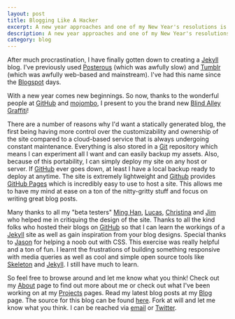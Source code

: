 ```yaml
---
layout: post
title: Blogging Like A Hacker
excerpt: A new year approaches and one of my New Year's resolutions is to hack more. I began by creating a personal <a href="https://github.com/mojombo/jekyll">Jekyll</a> blog. Little did I know that it was going to be so fun.
description: A new year approaches and one of my New Year's resolutions is to hack more. I began by creating a personal Jekyll blog. Little did I know that it was going to be so fun.
category: blog
---
```

After much procrastination, I have finally gotten down to creating a [Jekyll](https://github.com/mojombo/jekyll) blog. I've previously used [Posterous](https://posterous.com/) (which was awfully slow) and [Tumblr](https://www.tumblr.com/) (which was awfully web-based and mainstream). I've had this name since the [Blogspot](http://blogspot.com) days.

With a new year comes new beginnings. So now, thanks to the wonderful people at [GitHub](https://github.com) and [mojombo](http://tom.preston-werner.com/), I present to you the brand new [Blind Alley Graffiti](http://darylyeo.com)!

There are a number of reasons why I'd want a statically generated blog, the first being having more control over the customizability and ownership of the site compared to a cloud-based service that is always undergoing constant maintenance. Everything is also stored in a [Git](http://git-scm.com/) repository which means I can experiment all I want and can easily backup my assets. Also, because of this portability, I can simply deploy my site on any host or server. If [GitHub](https://github.com/) ever goes down, at least I have a local backup ready to deploy at anytime. The site is extremely lightweight and [Github](https://github.com/) provides [GitHub Pages](http://pages.github.com/) which is incredibly easy to use to host a site. This allows me to have my mind at ease on a ton of the nitty-gritty stuff and focus on writing great blog posts.

Many thanks to all my "beta testers" [Ming Han](http://hanworks.tumblr.com/),
[Lucas](http://lucas-hacking.blogspot.com), [Christina](http://christinajeeves.com/) and [Jim](http://jimjh.com/) who helped me in critiquing the design of the site. Thanks to all the kind folks who hosted their blogs on [GitHub](https://github.com) so that I can learn the workings of a [Jekyll](https://github.com/mojombo/jekyll) site as well as gain inspiration from your blog designs. Special thanks to [Jason](http://visualchen.com/) for helping a noob out with CSS. This exercise was really helpful and a ton of fun. I learnt the frustrations of building something responsive with media queries as well as cool and simple open source tools like [Skeleton](http://www.getskeleton.com/) and [Jekyll](https://github.com/mojombo/jekyll). I still have much to learn.

So feel free to browse around and let me know what you think! Check out my [About](http://darylyeo.com/about/) page to find out more about me or check out what I've been working on at my [Projects](http://darylyeo.com/projects/) pages. Read my latest blog posts at my [Blog](http://darylyeo.com/blog/) page. The source for this blog can be found [here](https://github.com/jianxioy/jianxioy.github.com). Fork at will and let me know what you think. I can be reached via [email](mailto:daryl@darylyeo.com) or [Twitter](http://twitter.com/jianxioy).